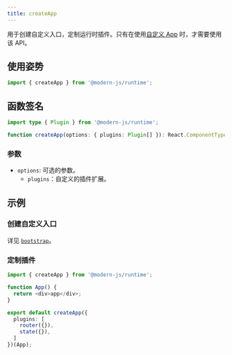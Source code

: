 ```yaml
---
title: createApp
---
```


用于创建自定义入口，定制运行时插件。只有在使用[自定义 App](/docs/guides/concept/entries#自定义-app) 时，才需要使用该 API。

## 使用姿势

```ts
import { createApp } from '@modern-js/runtime';
```

## 函数签名

```ts
import type { Plugin } from '@modern-js/runtime';

function createApp(options: { plugins: Plugin[] }): React.ComponentType<any>;
```

### 参数

- `options`: 可选的参数。
  - `plugins`：自定义的插件扩展。

## 示例

### 创建自定义入口

详见 [`bootstrap`](./bootstrap.md)。

### 定制插件

```ts
import { createApp } from '@modern-js/runtime';

function App() {
  return <div>app</div>;
}

export default createApp({
  plugins: [
    router({}),
    state({}),
  ]
})(App);
```
